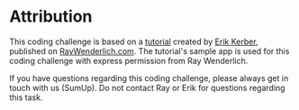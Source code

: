 # Attribution

This coding challenge is based on a [tutorial](https://www.raywenderlich.com/87300/apple-pay-tutorial) created by [Erik Kerber](https://twitter.com/erikkerber), published on [RayWenderlich.com](https://www.raywenderlich.com/). The tutorial's sample app is used for this coding challenge with express permission from Ray Wenderlich.

If you have questions regarding this coding challenge, please always get in touch with us (SumUp). Do not contact Ray or Erik for questions regarding this task.
